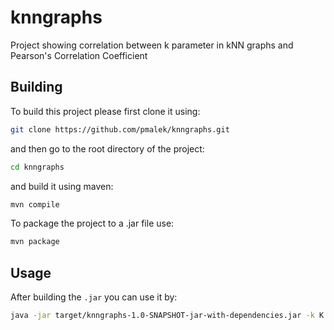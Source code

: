 knngraphs
=========

Project showing correlation between k parameter in kNN graphs and Pearson's Correlation Coefficient

Building
--------

To build this project please first clone it using:

```sh
git clone https://github.com/pmalek/knngraphs.git
```

and then go to the root directory of the project:

```sh
cd knngraphs
```

and build it using maven:

```sh
mvn compile
```

To package the project to a .jar file use:

```sh
mvn package
```

Usage
-----

After building the `.jar` you can use it by:

```sh
java -jar target/knngraphs-1.0-SNAPSHOT-jar-with-dependencies.jar -k K file1.csv [file2.csv]
```

